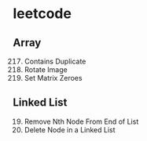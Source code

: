 # leetcode

## Array
217. Contains Duplicate
48. Rotate Image
73. Set Matrix Zeroes

## Linked List
19. Remove Nth Node From End of List
237. Delete Node in a Linked List
